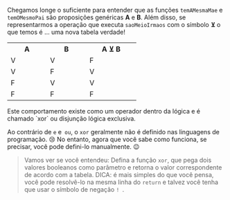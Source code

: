 Chegamos longe o suficiente para entender que as funções `temAMesmaMae` e `temOMesmoPai` são proposições genéricas **A** e **B**. Além disso, se representarmos a operação que executa `saoMeioIrmaos` com o símbolo **⊻** o que temos é ... uma nova tabela verdade!
<table class="table table-striped table-bordered table-condensed text-center">
  <tr>
    <th class ="text-center" style="width: 75px">A</th>
    <th class ="text-center" style="width: 75px">B</th>
    <th class ="text-center" style="width: 100px">A ⊻ B</th>
  </tr>
  <tr>
    <td>V</td>
    <td>V</td>
    <td>F</td>
  </tr>
  <tr>
    <td>V</td>
    <td>F</td>
    <td>V</td>
  </tr>
  <tr>
    <td>F</td>
    <td>V</td>
    <td>V</td>
  </tr>
  <tr>
    <td>F</td>
    <td>F</td>
    <td>F</td>
  </tr>
</table>
Este comportamento existe como um operador dentro da lógica e é chamado `xor` ou disjunção lógica exclusiva.
 
Ao contrário de `e` e` ou`, o `xor` geralmente não é definido nas linguagens de programação. :cry: No entanto, agora que você sabe como funciona, se precisar, você pode defini-lo manualmente. :wink:

> Vamos ver se você entendeu: Defina a função `xor`, que pega dois valores booleanos como parâmetro e retorna o valor correspondente de acordo com a tabela. DICA: é mais simples do que você pensa, você pode resolvê-lo na mesma linha do `return` e talvez você tenha que usar o símbolo de negação `! `.
